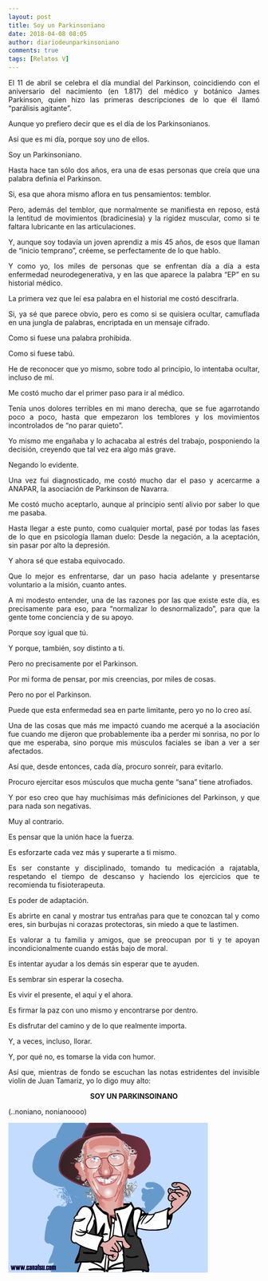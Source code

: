 ```yaml
---
layout: post
title: Soy un Parkinsoniano
date: 2018-04-08 08:05
author: diariodeunparkinsoniano
comments: true
tags: [Relatos V]
---
```

<p style="text-align:justify;">El 11 de abril se celebra el día mundial del Parkinson, coincidiendo con el aniversario del nacimiento (en 1.817) del médico y botánico James Parkinson, quien hizo las primeras descripciones de lo que él llamó “parálisis agitante”.</p>
<p style="text-align:justify;">Aunque yo prefiero decir que es el día de los Parkinsonianos.</p>
<p style="text-align:justify;">Así que es mi día, porque soy uno de ellos.</p>
<p style="text-align:justify;">Soy un Parkinsoniano.</p>
<p style="text-align:justify;">Hasta hace tan sólo dos años, era una de esas personas que creía que una palabra definía el Parkinson.</p>
<p style="text-align:justify;">Si, esa que ahora mismo aflora en tus pensamientos: temblor.</p>
<p style="text-align:justify;">Pero, además del temblor, que normalmente se manifiesta en reposo, está la lentitud de movimientos (bradicinesia) y la rigidez muscular, como si te faltara lubricante en las articulaciones.</p>
<p style="text-align:justify;">Y, aunque soy todavía un joven aprendiz a mis 45 años, de esos que llaman de “inicio temprano”, créeme, se perfectamente de lo que hablo.</p>
<p style="text-align:justify;">Y como yo, los miles de personas que se enfrentan día a día a esta enfermedad neurodegenerativa, y en las que aparece la palabra “EP” en su historial médico.</p>
<p style="text-align:justify;">La primera vez que leí esa palabra en el historial me costó descifrarla.</p>
<p style="text-align:justify;">Si, ya sé que parece obvio, pero es como si se quisiera ocultar, camuflada en una jungla de palabras, encriptada en un mensaje cifrado.</p>
<p style="text-align:justify;">Como si fuese una palabra prohibida.</p>
<p style="text-align:justify;">Como si fuese tabú.</p>
<p style="text-align:justify;">He de reconocer que yo mismo, sobre todo al principio, lo intentaba ocultar, incluso de mí.</p>
<p style="text-align:justify;">Me costó mucho dar el primer paso para ir al médico.</p>
<p style="text-align:justify;">Tenía unos dolores terribles en mi mano derecha, que se fue agarrotando poco a poco, hasta que empezaron los temblores y los movimientos incontrolados de “no parar quieto”.</p>
<p style="text-align:justify;">Yo mismo me engañaba y lo achacaba al estrés del trabajo, posponiendo la decisión, creyendo que tal vez era algo más grave.</p>
<p style="text-align:justify;">Negando lo evidente.</p>
<p style="text-align:justify;">Una vez fui diagnosticado, me costó mucho dar el paso y acercarme a ANAPAR, la asociación de Parkinson de Navarra.</p>
<p style="text-align:justify;">Me costó mucho aceptarlo, aunque al principio sentí alivio por saber lo que me pasaba.</p>
<p style="text-align:justify;">Hasta llegar a este punto, como cualquier mortal, pasé por todas las fases de lo que en psicología llaman duelo: Desde la negación, a la aceptación, sin pasar por alto la depresión.</p>
<p style="text-align:justify;">Y ahora sé que estaba equivocado.</p>
<p style="text-align:justify;">Que lo mejor es enfrentarse, dar un paso hacia adelante y presentarse voluntario a la misión, cuanto antes.</p>
<p style="text-align:justify;">A mi modesto entender, una de las razones por las que existe este día, es precisamente para eso, para “normalizar lo desnormalizado”, para que la gente tome conciencia y de su apoyo.</p>
<p style="text-align:justify;">Porque soy igual que tú.</p>
<p style="text-align:justify;">Y porque, también, soy distinto a ti.</p>
<p style="text-align:justify;">Pero no precisamente por el Parkinson.</p>
<p style="text-align:justify;">Por mi forma de pensar, por mis creencias, por miles de cosas.</p>
<p style="text-align:justify;">Pero no por el Parkinson.</p>
<p style="text-align:justify;">Puede que esta enfermedad sea en parte limitante, pero yo no lo creo así.</p>
<p style="text-align:justify;">Una de las cosas que más me impactó cuando me acerqué a la asociación fue cuando me dijeron que probablemente iba a perder mi sonrisa, no por lo que me esperaba, sino porque mis músculos faciales se iban a ver a ser afectados.</p>
<p style="text-align:justify;">Así que, desde entonces, cada día, procuro sonreír, para evitarlo.</p>
<p style="text-align:justify;">Procuro ejercitar esos músculos que mucha gente “sana” tiene atrofiados.</p>
<p style="text-align:justify;">Y por eso creo que hay muchísimas más definiciones del Parkinson, y que para nada son negativas.</p>
<p style="text-align:justify;">Muy al contrario.</p>
Es pensar que la unión hace la fuerza.
<p style="text-align:justify;">Es esforzarte cada vez más y superarte a ti mismo.</p>
<p style="text-align:justify;">Es ser constante y disciplinado, tomando tu medicación a rajatabla, respetando el tiempo de descanso y haciendo los ejercicios que te recomienda tu fisioterapeuta.</p>
<p style="text-align:justify;">Es poder de adaptación.</p>
<p style="text-align:justify;">Es abrirte en canal y mostrar tus entrañas para que te conozcan tal y como eres, sin burbujas ni corazas protectoras, sin miedo a que te lastimen.</p>
<p style="text-align:justify;">Es valorar a tu familia y amigos, que se preocupan por ti y te apoyan incondicionalmente cuando estás bajo de moral.</p>
<p style="text-align:justify;">Es intentar ayudar a los demás sin esperar que te ayuden.</p>
<p style="text-align:justify;">Es sembrar sin esperar la cosecha.</p>
<p style="text-align:justify;">Es vivir el presente, el aquí y el ahora.</p>
<p style="text-align:justify;">Es firmar la paz con uno mismo y encontrarse por dentro.</p>
<p style="text-align:justify;">Es disfrutar del camino y de lo que realmente importa.</p>
<p style="text-align:justify;">Y, a veces, incluso, llorar.</p>
<p style="text-align:justify;">Y, por qué no, es tomarse la vida con humor.</p>
<p style="text-align:justify;">Así que, mientras de fondo se escuchan las notas estridentes del invisible violín de Juan Tamariz, yo lo digo muy alto:</p>
<p style="text-align:center;"><strong>SOY UN PARKINSOINANO</strong></p>
<p style="text-align:justify;"></p>
<p style="text-align:justify;">(..noniano, nonianoooo)</p>
<p style="text-align:justify;"><img class="img-fluid"  clasXs=" size-full wp-image-632 aligncenter" src="/assets/images/2018/04/tamariz.jpg" alt="tamariz" width="400" height="300" /></p>
